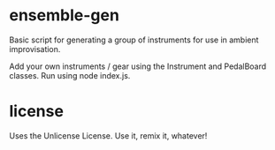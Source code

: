 # ensemble-gen
Basic script for generating a group of instruments for use in ambient improvisation. 

Add your own instruments / gear using the Instrument and PedalBoard classes. Run using node index.js.

# license
Uses the Unlicense License. Use it, remix it, whatever!
